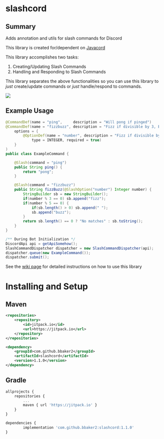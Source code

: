 # slashcord
## Summary
Adds annotation and utils for slash commands for Discord

This library is created for/dependent on [Javacord](https://github.com/Javacord/Javacord)

This library accomplishes two tasks:
1. Creating/Updating Slash Commands
2. Handling and Responding to Slash Commands

This library separates the above functionalities so you can use this library to *just* create/update commands or *just* handle/respond to commands.

[![](https://jitpack.io/v/bbaker2/slashcord.svg)](https://jitpack.io/#bbaker2/slashcord)

## Example Usage
```java
@CommandDef(name = "ping",     description = "Will pong if pinged")
@CommandDef(name = "fizzbuzz", description = "Fizz if divisible by 3, Buzz if divisible by 5",
    options = {
        @OptionDef(name = "number", description = "Fizz if divisible by 3, Buzz if divisible by 5",
            type = INTEGER, required = true)
    }
)
public class ExampleCommand {

    @Slash(command = "ping")
    public String ping() {
        return "pong";
    }

    @Slash(command = "fizzbuzz")
    public String fizzBuzz(@SlashOption("number") Integer number) {
        StringBuilder sb = new StringBuilder();
        if(number % 3 == 0) sb.append("fizz");
        if(number % 5 == 0) {
            if(sb.length() > 0) sb.append(" ");
            sb.append("buzz");
        }
        return sb.length() == 0 ? "No matches" : sb.toString();
    }
}

/** During Bot Initialization */
DiscordApi api = getApiSomehow();
SlashCommandDispatcher dispatcher = new SlashCommandDispatcher(api);
dispatcher.queue(new ExampleCommand());
dispatcher.submit(); 
```
See the [wiki page](https://bbaker2.github.io/slashcord/) for detailed instructions on how to use this library
# Installing and Setup
## Maven
```xml
<repositories>
    <repository>
        <id>jitpack.io</id>
        <url>https://jitpack.io</url>
    </repository>
</repositories>

<dependency>
    <groupId>com.github.bbaker2</groupId>
    <artifactId>slashcord</artifactId>
    <version>1.1.0</version>
</dependency>
```
## Gradle
```javascript
allprojects {
    repositories {
        ...
        maven { url 'https://jitpack.io' }
    }
}

dependencies {
        implementation 'com.github.bbaker2:slashcord:1.1.0'
}

```